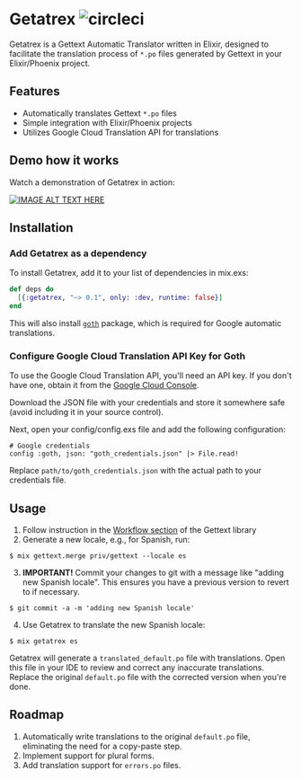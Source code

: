 # Getatrex ![circleci](https://circleci.com/gh/alexfilatov/getatrex.svg?style=shield)

Getatrex is a Gettext Automatic Translator written in Elixir, designed to facilitate the translation process of `*.po` files generated by Gettext in your Elixir/Phoenix project.

## Features

- Automatically translates Gettext `*.po` files
- Simple integration with Elixir/Phoenix projects
- Utilizes Google Cloud Translation API for translations

## Demo how it works

Watch a demonstration of Getatrex in action:

[![IMAGE ALT TEXT HERE](https://img.youtube.com/vi/DF6HmotIOZY/0.jpg)](https://www.youtube.com/watch?v=DF6HmotIOZY)


## Installation

### Add Getatrex as a dependency

To install Getatrex, add it to your list of dependencies in mix.exs:

```elixir
def deps do
  [{:getatrex, "~> 0.1", only: :dev, runtime: false}]
end
```

This will also install [`goth`](https://github.com/peburrows/goth) package, which is required for Google automatic translations.

### Configure Google Cloud Translation API Key for Goth

To use the Google Cloud Translation API, you'll need an API key. If you don't have one, obtain it from the [Google Cloud Console](https://console.cloud.google.com/apis/credentials).

Download the JSON file with your credentials and store it somewhere safe (avoid including it in your source control).

Next, open your config/config.exs file and add the following configuration:

```
# Google credentials
config :goth, json: "goth_credentials.json" |> File.read!

```  
Replace `path/to/goth_credentials.json` with the actual path to your credentials file.

## Usage

1. Follow instruction in the [Workflow section](https://github.com/elixir-lang/gettext#workflow) of the Gettext library
2. Generate a new locale, e.g., for Spanish, run:

```
$ mix gettext.merge priv/gettext --locale es
```
3. **IMPORTANT!** Commit your changes to git with a message like "adding new Spanish locale". This ensures you have a previous version to revert to if necessary.
```
$ git commit -a -m 'adding new Spanish locale'
```

4. Use Getatrex to translate the new Spanish locale:
```
$ mix getatrex es
```

Getatrex will generate a `translated_default.po` file with translations. 
Open this file in your IDE to review and correct any inaccurate translations. 
Replace the original `default.po` file with the corrected version when you're done.

## Roadmap

1. Automatically write translations to the original `default.po` file, eliminating the need for a copy-paste step.
2. Implement support for plural forms.
3. Add translation support for `errors.po` files.

